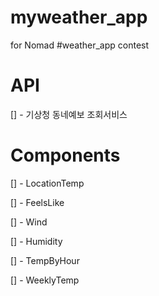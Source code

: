 # myweather_app
for Nomad #weather_app contest

# API
[] - 기상청 동네예보 조회서비스


# Components
[] - LocationTemp

[] - FeelsLike

[] - Wind

[] - Humidity

[] - TempByHour

[] - WeeklyTemp
